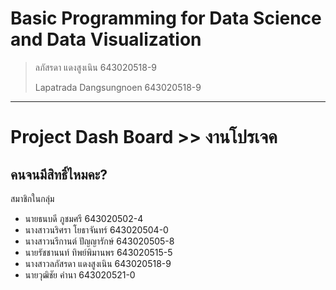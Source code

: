# Basic Programming for Data Science and Data Visualization
> ลภัสรดา แดงสูงเนิน 643020518-9
> 
> Lapatrada Dangsungnoen 643020518-9
----------------------------------------------------------
# Project Dash Board >> งานโปรเจค
## คนจนมีสิทธิ์ไหมคะ?

สมาชิกในกลุ่ม
* นายธนบดี ภูชมศรี 643020502-4    
* นางสาวนริศรา โยธาจันทร์ 643020504-0    
* นางสาวนรีกานต์ ปัญญารักษ์ 643020505-8
* นายรัชชานนท์ ทิพย์พิมานพร 643020515-5
* นางสาวลภัสรดา แดงสูงเนิน 643020518-9    
* นายวุฒิชัย คำนา 643020521-0
